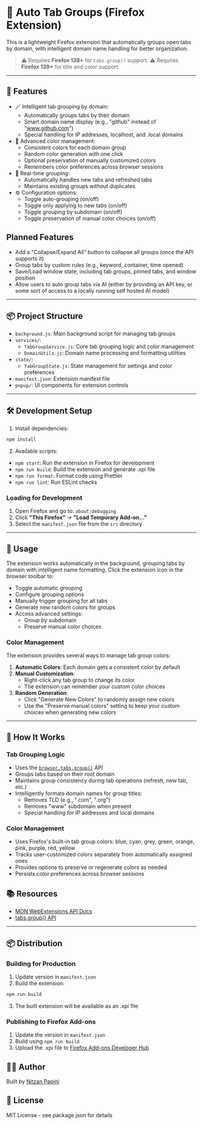# 🔖 Auto Tab Groups (Firefox Extension)

This is a lightweight Firefox extension that automatically groups open tabs by domain, with intelligent domain name handling for better organization.

> ⚠️ Requires **Firefox 138+** for `tabs.group()` support.
> ⚠️ Requires **Firefox 139+** for title and color support.

---

## 🚀 Features

- 🪄 Intelligent tab grouping by domain:
  - Automatically groups tabs by their domain
  - Smart domain name display (e.g., "github" instead of "www.github.com")
  - Special handling for IP addresses, localhost, and .local domains
- 🎨 Advanced color management:
  - Consistent colors for each domain group
  - Random color generation with one click
  - Optional preservation of manually customized colors
  - Remembers color preferences across browser sessions
- 🔄 Real-time grouping:
  - Automatically handles new tabs and refreshed tabs
  - Maintains existing groups without duplicates
- ⚙️ Configuration options:
  - Toggle auto-grouping (on/off)
  - Toggle only applying to new tabs (on/off)
  - Toggle grouping by subdomain (on/off)
  - Toggle preservation of manual color choices (on/off)

## Planned Features

- Add a "Collapse/Expand All" button to collapse all groups (once the API supports it)
- Group tabs by custom rules (e.g., keyword, container, time opened)
- Save/Load window state, including tab groups, pinned tabs, and window position
- Allow users to auto group tabs via AI (either by providing an API key, or some sort of access to a locally running self hosted AI model)

---

## 📦 Project Structure

- `background.js`: Main background script for managing tab groups
- `services/`:
  - `TabGroupService.js`: Core tab grouping logic and color management
  - `DomainUtils.js`: Domain name processing and formatting utilities
- `state/`:
  - `TabGroupState.js`: State management for settings and color preferences
- `manifest.json`: Extension manifest file
- `popup/`: UI components for extension controls

---

## 🛠 Development Setup

1. Install dependencies:

```bash
npm install
```

2. Available scripts:

- `npm start`: Run the extension in Firefox for development
- `npm run build`: Build the extension and generate .xpi file
- `npm run format`: Format code using Prettier
- `npm run lint`: Run ESLint checks

### Loading for Development

1. Open Firefox and go to: `about:debugging`
2. Click **"This Firefox"** → **"Load Temporary Add-on..."**
3. Select the `manifest.json` file from the `src` directory

---

## 🧪 Usage

The extension works automatically in the background, grouping tabs by domain with intelligent name formatting. Click the extension icon in the browser toolbar to:

- Toggle automatic grouping
- Configure grouping options
- Manually trigger grouping for all tabs
- Generate new random colors for groups
- Access advanced settings:
  - Group by subdomain
  - Preserve manual color choices

### Color Management

The extension provides several ways to manage tab group colors:

1. **Automatic Colors**: Each domain gets a consistent color by default
2. **Manual Customization**:
   - Right-click any tab group to change its color
   - The extension can remember your custom color choices
3. **Random Generation**:
   - Click "Generate New Colors" to randomly assign new colors
   - Use the "Preserve manual colors" setting to keep your custom choices when generating new colors

---

## 🧠 How It Works

### Tab Grouping Logic

- Uses the [`browser.tabs.group()`](https://developer.mozilla.org/en-US/docs/Mozilla/Add-ons/WebExtensions/API/tabs/group) API
- Groups tabs based on their root domain
- Maintains group consistency during tab operations (refresh, new tab, etc.)
- Intelligently formats domain names for group titles:
  - Removes TLD (e.g., ".com", ".org")
  - Removes "www" subdomain when present
  - Special handling for IP addresses and local domains

### Color Management

- Uses Firefox's built-in tab group colors: blue, cyan, grey, green, orange, pink, purple, red, yellow
- Tracks user-customized colors separately from automatically assigned ones
- Provides options to preserve or regenerate colors as needed
- Persists color preferences across browser sessions

## 📚 Resources

- [MDN WebExtensions API Docs](https://developer.mozilla.org/en-US/docs/Mozilla/Add-ons/WebExtensions)
- [tabs.group() API](https://developer.mozilla.org/en-US/docs/Mozilla/Add-ons/WebExtensions/API/tabs/group)

---

## 📦 Distribution

### Building for Production

1. Update version in `manifest.json`
2. Build the extension:

```bash
npm run build
```

3. The built extension will be available as an .xpi file

### Publishing to Firefox Add-ons

1. Update the version in `manifest.json`
2. Build using `npm run build`
3. Upload the .xpi file to [Firefox Add-ons Developer Hub](https://addons.mozilla.org/en-US/developers/)

## 👨‍💻 Author

Built by [Nitzan Papini](https://github.com/nitzanpap)

## 📄 License

MIT License - see package.json for details
